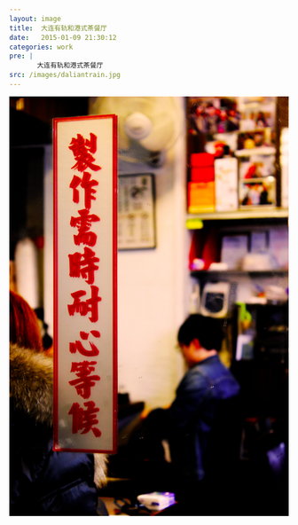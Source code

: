 ```yaml
---
layout: image
title:  大连有轨和港式茶餐厅
date:   2015-01-09 21:30:12
categories: work
pre: | 
       大连有轨和港式茶餐厅
src: /images/daliantrain.jpg
---
```


![](/images/hongkongrestaraunt.jpg) 